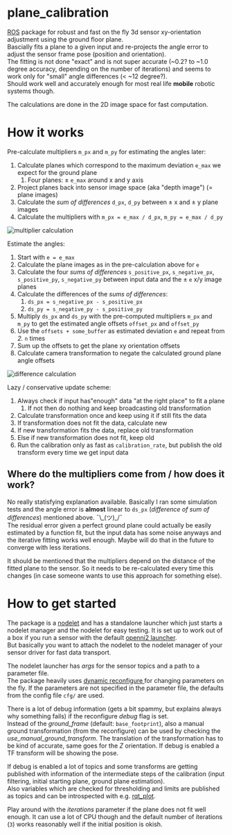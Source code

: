 # plane_calibration
[ROS](http://www.ros.org/) package for robust and fast on the fly 3d sensor xy-orientation adjustment using the ground floor plane.  
Bascially fits a plane to a given input and re-projects the angle error to adjust the sensor frame pose (position and orientation).  
The fitting is not done "exact" and is not super accurate (~0.2? to ~1.0 degree accuracy, depending on the number of iterations) and seems to work only for "small" angle differences (< ~12 degree?).  
Should work well and accurately enough for most real life __mobile__ robotic systems though.

The calculations are done in the 2D image space for fast computation.

# How it works

Pre-calculate multipliers ``m_px`` and ``m_py`` for estimating the angles later:

1. Calculate planes which correspond to the maximum deviation ``e_max`` we expect for the ground plane
   1. Four planes: ± ``e_max`` around x and y axis
1. Project planes back into sensor image space (aka "depth image") (= plane images)
1. Calculate the *sum of differences* ``d_px``, ``d_py`` between ± x and ± y plane images
1. Calculate the multipliers with ``m_px = e_max / d_px``, ``m_py = e_max / d_py``

![multiplier calculation](https://raw.githubusercontent.com/AlexReimann/plane_calibration/devel/doc/plane_calibration_pre.png)

Estimate the angles:
1. Start with ``e = e_max``
2. Calculate the plane images as in the pre-calculation above for ``e``
3. Calculate the four *sums of differences* ``s_positive_px``, ``s_negative_px``, ``s_positive_py``, ``s_negative_py`` between input data and the ± ``e`` x/y image planes
4. Calculate the differences of the *sums of differences*:
   1. ``ds_px = s_negative_px - s_positive_px``
   2. ``ds_py = s_negative_py - s_positive_py``
5. Multiply ``ds_px`` and ``ds_py`` with the pre-computed multipliers ``m_px`` and ``m_py`` to get the estimated angle offsets ``offset_px`` and ``offset_py``
6. Use the ``offsets + some_buffer`` as estimated deviation ``e`` and repeat from _2._ ``n`` times
7. Sum up the offsets to get the plane xy orientation offsets
8. Calculate camera transformation to negate the calculated ground plane angle offsets

![difference calculation](https://raw.githubusercontent.com/AlexReimann/plane_calibration/devel/doc/plane_calibration.png)

Lazy / conservative update scheme:
1. Always check if input has"enough" data "at the right place" to fit a plane
   1. If not then do nothing and keep broadcasting old transformation
2. Calculate transformation once and keep using it if still fits the data
3. If transformation does not fit the data, calculate new
4. If new transformation fits the data, replace old transformation
5. Else if new transformation does not fit, keep old
6. Run the calibration only as fast as ``calibration_rate``, but publish the old transform every time we get input data

## Where do the multipliers come from / how does it work?
No really statisfying explanation available. Basically I ran some simulation tests and the angle error is __almost__ linear to ``ds_px`` (_difference of sum of differences_) mentioned above. ¯\\_(ツ)\_/¯    
The residual error given a perfect ground plane could actually be easily estimated by a function fit, but the input data has some noise anyways and the iterative fitting works well enough. Maybe will do that in the future to converge with less iterations. 

It should be mentioned that the multipliers depend on the distance of the fitted plane to the sensor. So it needs to be re-calculated every time this changes (in case someone wants to use this approach for something else).

# How to get started
The package is a [nodelet](http://wiki.ros.org/nodelet) and has a standalone launcher which just starts a nodelet manager and the nodelet for easy testing. It is set up to work out of a box if you run a sensor with the default [openni2 launcher](http://wiki.ros.org/openni2_launch).  
But basically you want to attach the nodelet to the nodelet manager of your sensor driver for fast data transport.

The nodelet launcher has _args_ for the sensor topics and a path to a parameter file.  
The package heavily uses [dynamic reconfigure ](http://wiki.ros.org/dynamic_reconfigure) for changing parameters on the fly. If the parameters are not specified in the parameter file, the defaults from the config file ``cfg/`` are used.

There is a lot of debug information (gets a bit spammy, but explains always why something fails) if the reconfigure _debug_ flag is set.  
Instead of the _ground_frame_ (default: ``base_footprint``), also a manual ground transformation (from the reconfigure) can be used by checking the _use_manual_ground_transform_. The translation of the transformation has to be kind of accurate, same goes for the _Z_ orientation. If debug is enabled a TF transform will be showing the pose.

If debug is enabled a lot of topics and some transforms are getting published with information of the intermediate steps of the calibration (input filtering, initial starting plane, ground plane estimation).  
Also variables which are checked for thresholding and limits are published as topics and can be introspected with e.g. [rqt_plot](http://wiki.ros.org/rqt_plot).

Play around with the _iterations_ parameter if the plane does not fit well enough. It can use a lot of CPU though and the default number of iterations (``3``) works reasonably well if the initial position is okish.

